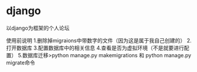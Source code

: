 # django
以django为框架的个人论坛

使用前说明
1.删除掉migraions中带数字的文件（因为这是属于我自己创建的）
2.打开数据库
3.配置数据库中的相关信息
4.查看是否为虚拟环境（不是就要进行配置）
5.数据库迁移>python manage.py makemigrations 和 python manage.py migrate命令
